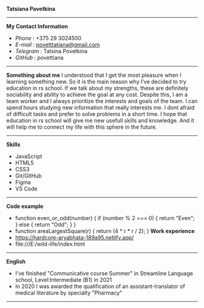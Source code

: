 **Tatsiana Pavetkina**
***
**My Contact Information**
+ *Phone* : +375 29 3024500
+ *E-mail* : povetttatiana@gmail.com
+ *Telegram* : Tatsina Povetkina
+ *GitHub* : povettiana
***
**Something about me**
I understood that I get the most pleasure when I learning something new. So it is the main reason why I’ve decided to try education in rs school.
If we talk about my strengths, these are definitely sociability and ability to achieve the goal at any cost. Despite this, I am a team worker and I always prioritize the interests and goals of the team. I can spend hours studying new information that really interests me. I dont afraid of difficult tasks and prefer to solve problems in a short time. I hope that education in rs school will give me new usefull skills and knowledge. And it will help me to connect my life with this sphere in the future.
***
**Skills**
+ JavaScript
+ HTML5
+ CSS3
+ Git/GitHub
+ Figma
+ VS Code
***
**Code example**
+ function even_or_odd(number) {
  if (number % 2 === 0) {
    return "Even";
  } else {
    return "Odd";
  }
}
+ function areaLargestSquare(r) {
  return (4 * r * r / 2);
}
**Work experience**
+ https://hardcore-aryabhata-189a95.netlify.app/
+ file:///E:/wild-life/index.html
***
**English**
+ I've finished "Communicative course Summer" in Streamline Language school, Level:Intermediate (B1) in 2021
+ In 2020 I was awarded the qualification of an assistant-translator of medical literature by specialty "Pharmacy"
***
